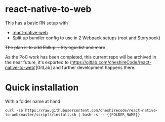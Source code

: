 # react-native-to-web

This has a basic RN setup with
- [react-native-web](https://github.com/necolas/react-native-web/tree/master/packages/react-native-web)
- Split up bundler config to use in 2 Webpack setups (root and Storybook)

~~The plan is to add Rollup + Styleguidist and more~~

As the PoC work has been completed, this current repo will be archived in the near future, it's exported to (https://gitlab.com/cheshireCode/react-native-to-web)[GitLab] and further development happens there.

# Quick installation

With a folder name at hand
```
curl -sS https://raw.githubusercontent.com/cheshirecode/react-native-to-web/master/scripts/install.sh | bash -s -- {{FOLDER_NAME}}
```